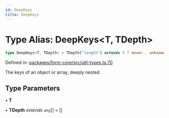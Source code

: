 ```yaml
---
id: DeepKeys
title: DeepKeys
---
```


<!-- DO NOT EDIT: this page is autogenerated from the type comments -->

# Type Alias: DeepKeys\<T, TDepth\>

```ts
type DeepKeys<T, TDepth> = TDepth["length"] extends 5 ? never : unknown extends T ? PrefixFromDepth<string, TDepth> : T extends readonly any[] & IsTuple<T> ? PrefixTupleAccessor<T, AllowedIndexes<T>, TDepth> : T extends any[] ? PrefixArrayAccessor<T, [...TDepth, any]> : T extends Date ? never : T extends object ? PrefixObjectAccessor<T, TDepth> : T extends string | number | boolean | bigint ? "" : never;
```

Defined in: [packages/form-core/src/util-types.ts:70](https://github.com/TanStack/form/blob/main/packages/form-core/src/util-types.ts#L70)

The keys of an object or array, deeply nested.

## Type Parameters

• **T**

• **TDepth** *extends* `any`[] = \[\]
